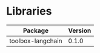 # Libraries
| Package           | Version |
|-------------------|---------|
| toolbox-langchain | 0.1.0   |
